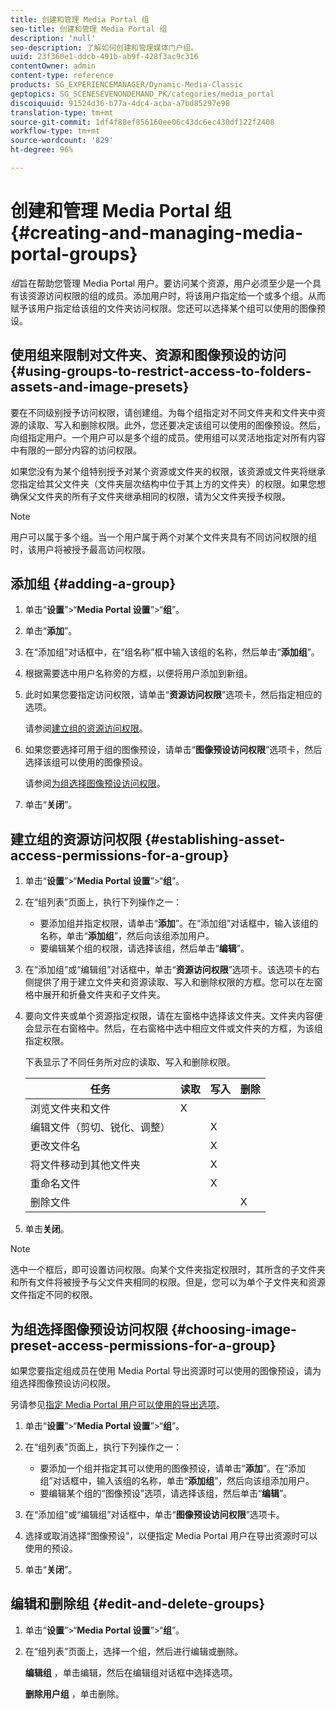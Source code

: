 ```yaml
---
title: 创建和管理 Media Portal 组
seo-title: 创建和管理 Media Portal 组
description: 'null'
seo-description: 了解如何创建和管理媒体门户组。
uuid: 23f360e1-ddcb-491b-ab9f-428f3ac9c316
contentOwner: admin
content-type: reference
products: SG_EXPERIENCEMANAGER/Dynamic-Media-Classic
geptopics: SG_SCENESEVENONDEMAND_PK/categories/media_portal
discoiquuid: 91524d36-b77a-4dc4-acba-a7bd85297e98
translation-type: tm+mt
source-git-commit: 1df4f88ef856160ee06c43dc6ec430df122f2408
workflow-type: tm+mt
source-wordcount: '829'
ht-degree: 96%

---
```



# 创建和管理 Media Portal 组{#creating-and-managing-media-portal-groups}

*组*&#x200B;旨在帮助您管理 Media Portal 用户。要访问某个资源，用户必须至少是一个具有该资源访问权限的组的成员。添加用户时，将该用户指定给一个或多个组。从而赋予该用户指定给该组的文件夹访问权限。您还可以选择某个组可以使用的图像预设。

## 使用组来限制对文件夹、资源和图像预设的访问 {#using-groups-to-restrict-access-to-folders-assets-and-image-presets}

要在不同级别授予访问权限，请创建组。为每个组指定对不同文件夹和文件夹中资源的读取、写入和删除权限。此外，您还要决定该组可以使用的图像预设。然后，向组指定用户。一个用户可以是多个组的成员。使用组可以灵活地指定对所有内容中有限的一部分内容的访问权限。

如果您没有为某个组特别授予对某个资源或文件夹的权限，该资源或文件夹将继承您指定给其父文件夹（文件夹层次结构中位于其上方的文件夹）的权限。如果您想确保父文件夹的所有子文件夹继承相同的权限，请为父文件夹授予权限。

>[!NOTE]
>
>用户可以属于多个组。当一个用户属于两个对某个文件夹具有不同访问权限的组时，该用户将被授予最高访问权限。

## 添加组 {#adding-a-group}

1. 单击“**设置**”>“**Media Portal 设置**”>“**组**”。
1. 单击“**添加**”。
1. 在“添加组”对话框中，在“组名称”框中输入该组的名称，然后单击“**添加组**”。
1. 根据需要选中用户名称旁的方框，以便将用户添加到新组。
1. 此时如果您要指定访问权限，请单击“**资源访问权限**”选项卡，然后指定相应的选项。

   请参阅[建立组的资源访问权限](creating-media-portal-groups.md#establishing_asset_access_permissions_for_a_group)。

1. 如果您要选择可用于组的图像预设，请单击“**图像预设访问权限**”选项卡，然后选择该组可以使用的图像预设。

   请参阅[为组选择图像预设访问权限](creating-media-portal-groups.md#choosing_image_preset_access_permissions_for_a_group)。

1. 单击“**关闭**”。

## 建立组的资源访问权限 {#establishing-asset-access-permissions-for-a-group}

1. 单击“**设置**”>“**Media Portal 设置**”>“**组**”。
1. 在“组列表”页面上，执行下列操作之一：

   * 要添加组并指定权限，请单击“**添加**”。在“添加组”对话框中，输入该组的名称，单击“**添加组**”，然后向该组添加用户。
   * 要编辑某个组的权限，请选择该组，然后单击“**编辑**”。

1. 在“添加组”或“编辑组”对话框中，单击“**资源访问权限**”选项卡。该选项卡的右侧提供了用于建立文件夹和资源读取、写入和删除权限的方框。您可以在左窗格中展开和折叠文件夹和子文件夹。
1. 要向文件夹或单个资源指定权限，请在左窗格中选择该文件夹。文件夹内容便会显示在右窗格中。然后，在右窗格中选中相应文件或文件夹的方框，为该组指定权限。

   下表显示了不同任务所对应的读取、写入和删除权限。

   | 任务 | 读取 | 写入 | 删除 |
   |--- |--- |--- |--- |
   | 浏览文件夹和文件 | X |  |  |
   | 编辑文件（剪切、锐化、调整） |  | X |  |
   | 更改文件名 |  | X |  |
   | 将文件移动到其他文件夹 |  | X |  |
   | 重命名文件 |  | X |  |
   | 删除文件 |  |  | X |

1. 单击&#x200B;**关闭**。

>[!NOTE]
>
>选中一个框后，即可设置访问权限。向某个文件夹指定权限时，其所含的子文件夹和所有文件将被授予与父文件夹相同的权限。但是，您可以为单个子文件夹和资源文件指定不同的权限。

## 为组选择图像预设访问权限 {#choosing-image-preset-access-permissions-for-a-group}

如果您要指定组成员在使用 Media Portal 导出资源时可以使用的图像预设，请为组选择图像预设访问权限。

另请参见[指定 Media Portal 用户可以使用的导出选项](specifying-export-options-available-media.md#specifying_export_options_available_to_media_portal_users)。

1. 单击“**设置**”>“**Media Portal 设置**”>“**组**”。
1. 在“组列表”页面上，执行下列操作之一：

   * 要添加一个组并指定其可以使用的图像预设，请单击“**添加**”。在“添加组”对话框中，输入该组的名称，单击“**添加组**”，然后向该组添加用户。
   * 要编辑某个组的“图像预设”选项，请选择该组，然后单击“**编辑**”。

1. 在“添加组”或“编辑组”对话框中，单击“**图像预设访问权限**”选项卡。
1. 选择或取消选择“图像预设”，以便指定 Media Portal 用户在导出资源时可以使用的预设。
1. 单击“**关闭**”。

## 编辑和删除组 {#edit-and-delete-groups}

1. 单击“**设置**”>“**Media Portal 设置**”>“**组**”。
1. 在“组列表”页面上，选择一个组，然后进行编辑或删除。

   **编辑组** ，单击编辑，然后在编辑组对话框中选择选项。

   **删除用户组** ，单击删除。


